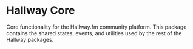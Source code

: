 # Hallway Core

Core functionality for the Hallway.fm community platform. This package contains the shared states, events, and utilities used by the rest of the Hallway packages.
